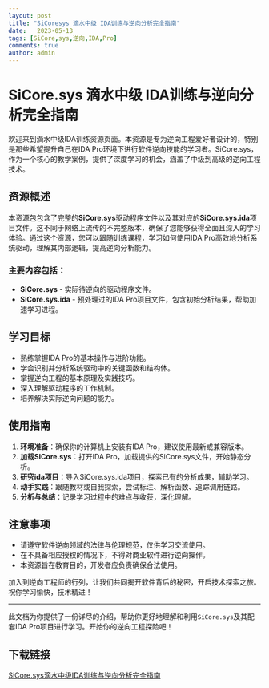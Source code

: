 ```yaml
---
layout: post
title: "SiCoresys 滴水中级 IDA训练与逆向分析完全指南"
date:   2023-05-13
tags: [SiCore,sys,逆向,IDA,Pro]
comments: true
author: admin
---
```

# SiCore.sys 滴水中级 IDA训练与逆向分析完全指南

欢迎来到滴水中级IDA训练资源页面。本资源是专为逆向工程爱好者设计的，特别是那些希望提升自己在IDA Pro环境下进行软件逆向技能的学习者。SiCore.sys，作为一个核心的教学案例，提供了深度学习的机会，涵盖了中级到高级的逆向工程技术。

## 资源概述

本资源包包含了完整的**SiCore.sys**驱动程序文件以及其对应的**SiCore.sys.ida**项目文件。这不同于网络上流传的不完整版本，确保了您能够获得全面且深入的学习体验。通过这个资源，您可以跟随训练课程，学习如何使用IDA Pro高效地分析系统驱动，理解其内部逻辑，提高逆向分析能力。

### 主要内容包括：

- **SiCore.sys** - 实际待逆向的驱动程序文件。
- **SiCore.sys.ida** - 预处理过的IDA Pro项目文件，包含初始分析结果，帮助加速学习进程。

## 学习目标

- 熟练掌握IDA Pro的基本操作与进阶功能。
- 学会识别并分析系统驱动中的关键函数和结构体。
- 掌握逆向工程的基本原理及实践技巧。
- 深入理解驱动程序的工作机制。
- 培养解决实际逆向问题的能力。

## 使用指南

1. **环境准备**：确保你的计算机上安装有IDA Pro，建议使用最新或兼容版本。
2. **加载SiCore.sys**：打开IDA Pro，加载提供的SiCore.sys文件，开始静态分析。
3. **研究ida项目**：导入SiCore.sys.ida项目，探索已有的分析成果，辅助学习。
4. **动手实践**：跟随教材或自我探索，尝试标注、解析函数、追踪调用链路。
5. **分析与总结**：记录学习过程中的难点与收获，深化理解。

## 注意事项

- 请遵守软件逆向领域的法律与伦理规范，仅供学习交流使用。
- 在不具备相应授权的情况下，不得对商业软件进行逆向操作。
- 本资源旨在教育目的，开发者应负责确保合法使用。

加入到逆向工程师的行列，让我们共同揭开软件背后的秘密，开启技术探索之旅。祝你学习愉快，技术精进！

---

此文档为你提供了一份详尽的介绍，帮助你更好地理解和利用`SiCore.sys`及其配套IDA Pro项目进行学习。开始你的逆向工程探险吧！

## 下载链接

[SiCore.sys滴水中级IDA训练与逆向分析完全指南](https://pan.quark.cn/s/15b3670ae19d)